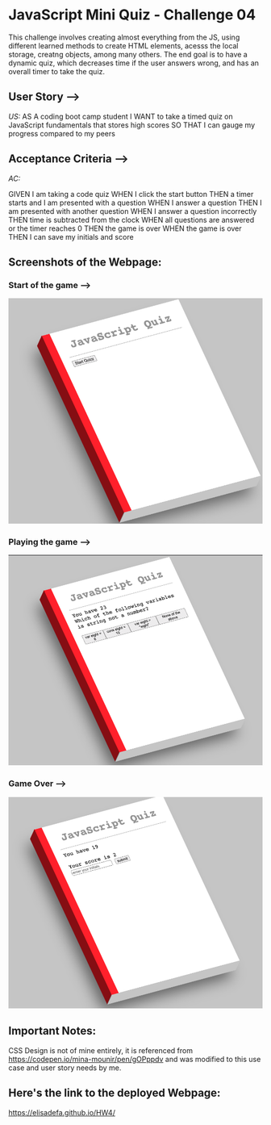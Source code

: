 # JavaScript Mini Quiz - Challenge 04

This challenge involves creating almost everything from the JS, using different learned methods to create HTML elements, acesss the local storage, creatng objects, among many others. The end goal is to have a dynamic quiz, which decreases time if the user answers wrong, and has an overall timer to take the quiz.

## User Story -->
_US:_
AS A coding boot camp student
I WANT to take a timed quiz on JavaScript fundamentals that stores high scores
SO THAT I can gauge my progress compared to my peers
## Acceptance Criteria -->
_AC:_

GIVEN I am taking a code quiz
WHEN I click the start button
THEN a timer starts
and I am presented with a question
WHEN I answer a question
THEN I am presented with another question
WHEN I answer a question incorrectly
THEN time is subtracted from the clock
WHEN all questions are answered or the timer reaches 0
THEN the game is over
WHEN the game is over
THEN I can save my initials and score
## Screenshots of the Webpage:
### Start of the game -->
<img width="518" alt="READMESS4_1.png" src="READMESS4_1.png">

### Playing the game -->

<img width="518" alt="READMESS4_2.png" src="READMESS4_2.png">

### Game Over -->
<img width="518" alt="READMESS4_3.png" src="READMESS4_3.png">

## Important Notes:
CSS Design is not of mine entirely, it is referenced from https://codepen.io/mina-mounir/pen/gOPppdv 
and was modified to this use case and user story needs by me.

## Here's the link to the deployed Webpage:
https://elisadefa.github.io/HW4/